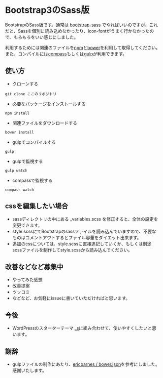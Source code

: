 # Bootstrap3のSass版

BootstrapのSass版です。通常は [bootstrap-sass](https://github.com/twbs/bootstrap-sass) でやればいいのですが、これだと、Sassを個別に読み込めなかったり、icon-fontがうまく行かなかったので、もろもろをいい感じにしました。

利用するためには関連のファイルを[npm](https://www.npmjs.org/)と[bower](http://bower.io/)を利用して取得してください。
また、コンパイルには[compass](http://compass-style.org/)もしくは[gulp](http://gulpjs.com/)が利用できます。



## 使い方

- クローンする

```
git clone ここのリポジトリ
```

- 必要なパッケージをインストールする

```
npm install
```

- 関連ファイルをダウンロードする

```
bower install
```

- gulpでコンパイルする

```
gulp
```

- gulpで監視する

```
gulp watch
```

- compassで監視する

```
compass watch
```

## cssを編集したい場合

- sassディレクトリの中にある _variables.scss を修正すると、全体の設定を変更できます。
- style.scssにてBootstrapのsassファイルを読み込んでいますので、不要なものはコメントアウトするとファイル容量をダイエット出来ます。
- 追加のcssについては、style.scssに直接追記していくか、もしくは別途scssファイルを制作してstyle.scssから読み込んでください。

## 改善などなど募集中

- やってみた感想
- 改善提案
- ツッコミ
- などなど、お気軽にissueに書いていただければと思います。

## 今後

- WordPressのスターターテーマ [_s](http://underscores.me/)に組み合わせて、使いやすくしたいと思います。

## 謝辞

- gulpファイルの制作にあたり、[ericbarnes / bower.json](https://gist.github.com/ericbarnes/ac3ae075c97c1073869c)を参考にしました。感謝いたします。
